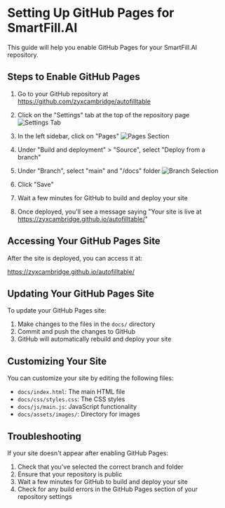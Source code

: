 # Setting Up GitHub Pages for SmartFill.AI

This guide will help you enable GitHub Pages for your SmartFill.AI repository.

## Steps to Enable GitHub Pages

1. Go to your GitHub repository at https://github.com/zyxcambridge/autofilltable

2. Click on the "Settings" tab at the top of the repository page
   ![Settings Tab](https://docs.github.com/assets/cb-27528/mw-1440/images/help/repository/repo-actions-settings.webp)

3. In the left sidebar, click on "Pages"
   ![Pages Section](https://docs.github.com/assets/cb-47267/mw-1440/images/help/pages/pages-tab.webp)

4. Under "Build and deployment" > "Source", select "Deploy from a branch"
   
5. Under "Branch", select "main" and "/docs" folder
   ![Branch Selection](https://docs.github.com/assets/cb-86795/mw-1440/images/help/pages/publishing-source-drop-down.webp)

6. Click "Save"

7. Wait a few minutes for GitHub to build and deploy your site

8. Once deployed, you'll see a message saying "Your site is live at https://zyxcambridge.github.io/autofilltable/"

## Accessing Your GitHub Pages Site

After the site is deployed, you can access it at:

https://zyxcambridge.github.io/autofilltable/

## Updating Your GitHub Pages Site

To update your GitHub Pages site:

1. Make changes to the files in the `docs/` directory
2. Commit and push the changes to GitHub
3. GitHub will automatically rebuild and deploy your site

## Customizing Your Site

You can customize your site by editing the following files:

- `docs/index.html`: The main HTML file
- `docs/css/styles.css`: The CSS styles
- `docs/js/main.js`: JavaScript functionality
- `docs/assets/images/`: Directory for images

## Troubleshooting

If your site doesn't appear after enabling GitHub Pages:

1. Check that you've selected the correct branch and folder
2. Ensure that your repository is public
3. Wait a few minutes for GitHub to build and deploy your site
4. Check for any build errors in the GitHub Pages section of your repository settings
